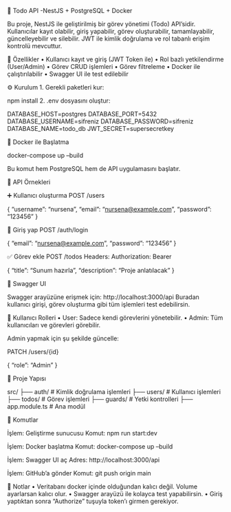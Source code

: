 📝 Todo API 
-NestJS + PostgreSQL + Docker

Bu proje, NestJS ile geliştirilmiş bir görev yönetimi (Todo) API’sidir. Kullanıcılar kayıt olabilir, giriş yapabilir, görev oluşturabilir, tamamlayabilir, güncelleyebilir ve silebilir. JWT ile kimlik doğrulama ve rol tabanlı erişim kontrolü mevcuttur.

🚀 Özellikler
	•	Kullanıcı kayıt ve giriş (JWT Token ile)
	•	Rol bazlı yetkilendirme (User/Admin)
	•	Görev CRUD işlemleri
	•	Görev filtreleme
	•	Docker ile çalıştırılabilir
	•	Swagger UI ile test edilebilir

⚙️ Kurulum
	1.	Gerekli paketleri kur:
  
npm install
	2.	.env dosyasını oluştur:

DATABASE_HOST=postgres
DATABASE_PORT=5432
DATABASE_USERNAME=sifreniz
DATABASE_PASSWORD=sifreniz
DATABASE_NAME=todo_db
JWT_SECRET=supersecretkey

🐳 Docker ile Başlatma

docker-compose up –build

Bu komut hem PostgreSQL hem de API uygulamasını başlatır.

🧪 API Örnekleri

➕ Kullanıcı oluşturma
POST /users

{
“username”: “nursena”,
“email”: “nursena@example.com”,
“password”: “123456”
}

🔐 Giriş yap
POST /auth/login

{
“email”: “nursena@example.com”,
“password”: “123456”
}

✅ Görev ekle
POST /todos
Headers: Authorization: Bearer 

{
“title”: “Sunum hazırla”,
“description”: “Proje anlatılacak”
}

📘 Swagger UI

Swagger arayüzüne erişmek için:
http://localhost:3000/api
Buradan kullanıcı girişi, görev oluşturma gibi tüm işlemleri test edebilirsin.

👥 Kullanıcı Rolleri
	•	User: Sadece kendi görevlerini yönetebilir.
	•	Admin: Tüm kullanıcıları ve görevleri görebilir.

Admin yapmak için şu şekilde güncelle:

PATCH /users/{id}

{
“role”: “Admin”
}

📁 Proje Yapısı

src/
├── auth/              # Kimlik doğrulama işlemleri
├── users/             # Kullanıcı işlemleri
├── todos/             # Görev işlemleri
├── guards/            # Yetki kontrolleri
├── app.module.ts      # Ana modül

🧾 Komutlar

İşlem: Geliştirme sunucusu
Komut: npm run start:dev

İşlem: Docker başlatma
Komut: docker-compose up –build

İşlem: Swagger UI aç
Adres: http://localhost:3000/api

İşlem: GitHub’a gönder
Komut: git push origin main

🧠 Notlar
	•	Veritabanı docker içinde olduğundan kalıcı değil. Volume ayarlarsan kalıcı olur.
	•	Swagger arayüzü ile kolayca test yapabilirsin.
	•	Giriş yaptıktan sonra “Authorize” tuşuyla token’ı girmen gerekiyor.
